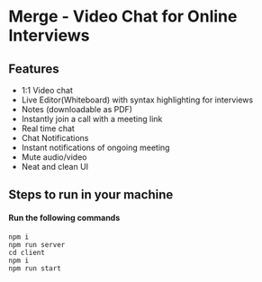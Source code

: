 # Merge - Video Chat for Online Interviews
<!-- 
**Project Link** - ***https://alanbinu-video-conference.web.app/*** -->

## Features

- 1:1 Video chat
- Live Editor(Whiteboard) with syntax highlighting for interviews
- Notes (downloadable as PDF) 
- Instantly join a call with a meeting link
- Real time chat
- Chat Notifications
- Instant notifications of ongoing meeting
- Mute audio/video
- Neat and clean UI

## Steps to run in your machine

#### Run the following commands
```
npm i
npm run server
cd client
npm i
npm run start
```





